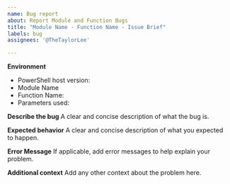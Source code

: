```yaml
---
name: Bug report
about: Report Module and Function Bugs
title: "Module Name - Function Name - Issue Brief"
labels: bug
assignees: '@TheTaylorLee'

---
```


**Environment**
- PowerShell host version:
- Module Name
- Function Name:
- Parameters used:

**Describe the bug**
A clear and concise description of what the bug is.

**Expected behavior**
A clear and concise description of what you expected to happen.

**Error Message**
If applicable, add error messages to help explain your problem.

**Additional context**
Add any other context about the problem here.
